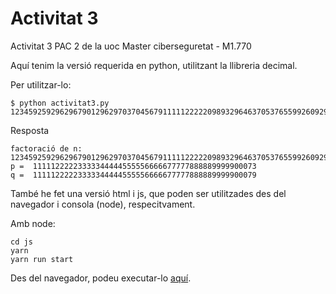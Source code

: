 Activitat 3
===========

Activitat 3 PAC 2 de la uoc Master ciberseguretat - M1.770

Aquí tenim la versió requerida en python, utilitzant la llibreria decimal.

Per utilitzar-lo:
```
$ python activitat3.py 123459259296296790129629703704567911111222220989329646370537655992609296463211544461111289984805767
```

Resposta
```
factoració de n:  123459259296296790129629703704567911111222220989329646370537655992609296463211544461111289984805767
p =  11111222223333344444555556666677777888889999900073
q =  11111222223333344444555556666677777888889999900079
```

També he fet una versió html i js, que poden ser utilitzades des del navegador i consola (node), respecitvament.


Amb node:

```
cd js
yarn
yarn run start
```

Des del navegador, podeu executar-lo [aquí](https://s3.eu-central-1.wasabisys.com/uoc/M1.770/PAC2/act3/index.html).


